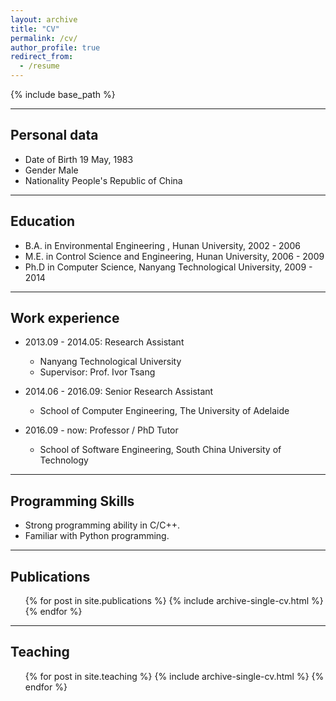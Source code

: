 ```yaml
---
layout: archive
title: "CV"
permalink: /cv/
author_profile: true
redirect_from:
  - /resume
---
```


{% include base_path %}

******

Personal data    
----------
* Date of Birth         19 May, 1983
* Gender                  Male
* Nationality            People's Republic of China

******

Education
----------
* B.A. in Environmental Engineering , Hunan University, 2002 - 2006
* M.E. in Control Science and Engineering, Hunan University, 2006 - 2009
* Ph.D in Computer Science, Nanyang Technological University, 2009 - 2014

******

Work experience
----------
* 2013.09 - 2014.05: Research Assistant
  * Nanyang Technological University
  * Supervisor: Prof. Ivor Tsang

* 2014.06 - 2016.09: Senior Research Assistant
  * School of Computer Engineering, The University of Adelaide

* 2016.09 - now: Professor / PhD Tutor
  * School of Software Engineering, South China University of Technology
  
******

Programming Skills
----------
* Strong programming ability in C/C++.
* Familiar with Python programming.

******

Publications
----------
  <ul>{% for post in site.publications %}
    {% include archive-single-cv.html %}
  {% endfor %}</ul>
  
******

Teaching
----------
  <ul>{% for post in site.teaching %}
    {% include archive-single-cv.html %}
  {% endfor %}</ul>